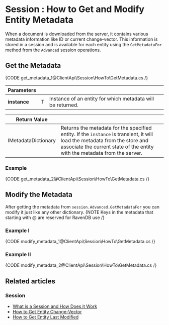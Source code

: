 # Session : How to Get and Modify Entity Metadata

When a document is downloaded from the server, it contains various metadata information like ID or current change-vector. This information is stored in a session and is available for each entity using the `GetMetadataFor` method from the `Advanced` session operations.
## Get the Metadata

{CODE get_metadata_1@ClientApi\Session\HowTo\GetMetadata.cs /}

| Parameters | | |
| ------------- | ------------- | ----- |
| **instance** | T | Instance of an entity for which metadata will be returned. |

| Return Value | |
| ------------- | ----- |
| IMetadataDictionary | Returns the metadata for the specified entity. If the `instance` is transient, it will load the metadata from the store and associate the current state of the entity with the metadata from the server. |

### Example

{CODE get_metadata_2@ClientApi\Session\HowTo\GetMetadata.cs /}


## Modify the Metadata
After getting the metadata from `session.Advanced.GetMetadataFor` you can modify it just like any other dictionary.
{NOTE Keys in the metadata that starting with @ are reserved for RavenDB use /}

### Example I
{CODE modify_metadata_1@ClientApi\Session\HowTo\GetMetadata.cs /}

### Example II
{CODE modify_metadata_2@ClientApi\Session\HowTo\GetMetadata.cs /}

## Related articles

### Session

- [What is a Session and How Does it Work](../../../client-api/session/what-is-a-session-and-how-does-it-work)
- [How to Get Entity Change-Vector](../../../client-api/session/how-to/get-entity-change-vector)
- [How to Get Entity Last Modified](../../../client-api/session/how-to/get-entity-last-modified)


